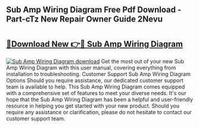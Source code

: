 ## Sub Amp Wiring Diagram Free Pdf Download - Part-cTz New Repair Owner Guide 2Nevu

# <h2><a href="http://dfo8an.blite.top/?on=Sub+Amp+Wiring+Diagram">🔗Download New 👉🔴 Sub Amp Wiring Diagram</a></h2>

[![Sub Amp Wiring Diagram download](https://i.imgur.com/lujVjoI.png)](http://dfo8an.blite.top/?on=Sub+Amp+Wiring+Diagram)
Get the most out of your new Sub Amp Wiring Diagram with this user manual, covering everything from installation to troubleshooting. Customer Support Sub Amp Wiring Diagram Options Should you require assistance, our dedicated customer support team is available to help. This Sub Amp Wiring Diagram comes equipped with a comprehensive set of features to meet your diverse needs. It's our hope that the Sub Amp Wiring Diagram has been a helpful and user-friendly resource in helping you get started with your new product. Should you require any assistance or clarification, please do not hesitate to contact our customer support team.
